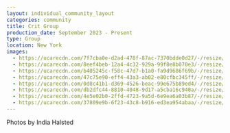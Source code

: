 ```yaml
---
layout: individual_community_layout
categories: community
title: Crit Group
production_date: September 2023 - Present
type: Group
location: New York
images:
  - https://ucarecdn.com/7f7cba0e-d2ad-478f-87ac-7370bdde0d27/-/resize/2400/-/quality/lightest/-/format/auto/
  - https://ucarecdn.com/8eef4beb-12a4-4c32-929a-99f8e8b070e3/-/resize/2400/-/quality/lightest/-/format/auto/
  - https://ucarecdn.com/b405245c-f58c-47d7-b1a0-fa9d9686f69b/-/resize/2400/-/quality/lightest/-/format/auto/
  - https://ucarecdn.com/47c75e90-eff4-43a3-ab02-e80cfbc345ff/-/resize/2400/-/quality/lightest/-/format/auto/
  - https://ucarecdn.com/0d8c41b1-d369-4526-beac-99e675b89ed4/-/resize/2400/-/quality/lightest/-/format/auto/
  - https://ucarecdn.com/db2dfc44-8810-4048-9d17-a5cba16c940a/-/resize/2400/-/quality/lightest/-/format/auto/
  - https://ucarecdn.com/4e5e02b0-2ffd-4723-9a5d-6e9ea6a03b87/-/resize/2400/-/quality/lightest/-/format/auto/
  - https://ucarecdn.com/37809e9b-6f23-43c8-b916-ed3ea954abaa/-/resize/2400/-/quality/lightest/-/format/auto/
---
```

Photos by India Halsted
